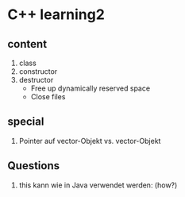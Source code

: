 # C++ learning2

## content
1. class
2. constructor
3. destructor
    - Free up dynamically reserved space
    - Close files

## special
1. Pointer auf vector-Objekt vs. vector-Objekt

## Questions
1. this kann wie in Java verwendet werden: (how?)
 